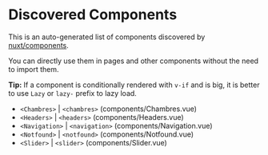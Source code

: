 # Discovered Components

This is an auto-generated list of components discovered by [nuxt/components](https://github.com/nuxt/components).

You can directly use them in pages and other components without the need to import them.

**Tip:** If a component is conditionally rendered with `v-if` and is big, it is better to use `Lazy` or `lazy-` prefix to lazy load.

- `<Chambres>` | `<chambres>` (components/Chambres.vue)
- `<Headers>` | `<headers>` (components/Headers.vue)
- `<Navigation>` | `<navigation>` (components/Navigation.vue)
- `<Notfound>` | `<notfound>` (components/Notfound.vue)
- `<Slider>` | `<slider>` (components/Slider.vue)
